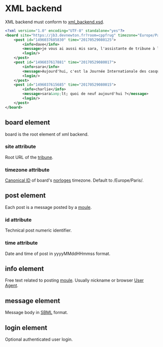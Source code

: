 # XML backend

XML backend must conform to [xml_backend.xsd](./xml_backend.xsd).

```xml
<?xml version="1.0" encoding="UTF-8" standalone="yes"?>
<board site="https://jb3.devnewton.fr?room=cppfrug" timezone="Europe/Paris">
    <post id="1496037685830" time="20170529080125">
        <info>dave</info>
        <message>je vous ai aussi mis sara, l'assistante de tribune à l'IA surpuissante!</message>
        <login/>
    </post>
    <post id="1496037617881" time="20170529080017">
        <info>sara</info>
        <message>Aujourd'hui, c'est la Journée Internationale des casques bleus. Hihi!</message>
        <login/>
    </post>
    <post id="1496037615685" time="20170529080015">
        <info>charlie</info>
        <message>sara&amp;lt; quoi de neuf aujourd'hui ?</message>
        <login/>
    </post>
</board>
```

## board element

board is the root element of xml backend.

### site attribute

Root URL of the [tribune](./tribune.md).

### timezone attribute

[Canonical ID](https://docs.oracle.com/javase/8/docs/api/java/util/TimeZone.html#getAvailableIDs--) of board's [norloges](./norloge.md) timezone. Default to /Europe\/Paris/.

## post element

Each post is a message posted by a [moule](./moules.md).

### id attribute

Technical post numeric identifier.

### time attribute

Date and time of post in yyyyMMddHHmmss format.

## info element

Free text related to posting [moule](./moules.md). Usually nickname or browser [User Agent](https://en.wikipedia.org/wiki/User_agent).

## message element

Message body in [SBML](./sbml.md) format.

## login element

Optional authenticated  user login.
